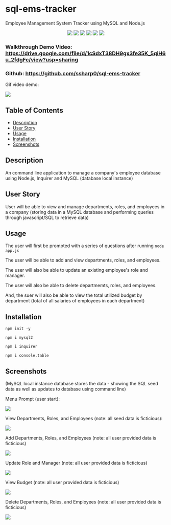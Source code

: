 # sql-ems-tracker
Employee Management System Tracker using MySQL and Node.js

<p align="center">
 <img src="https://img.shields.io/github/repo-size/ssharp0/team-summary-generator">
 <img src="https://img.shields.io/badge/Javascript-yellow">
 <img src="https://img.shields.io/badge/-node.js-green">
 <img src="https://img.shields.io/badge/-mysql2-purple">
 <img src="https://img.shields.io/badge/-inquirer npm-brown">
 <img src="https://img.shields.io/badge/-console.table npm-blue">
</p>


### Walkthrough Demo Video: https://drive.google.com/file/d/1cSdxT38DH9gx3fe35K_5qiH6u_2fdgFc/view?usp=sharing

### Github: https://github.com/ssharp0/sql-ems-tracker 

Gif video demo:

![](/assets/img/sql-ems-video.gif)

## Table of Contents

- [Description](#description)
- [User Story](#user-story)
- [Usage](#usage)
- [Installation](#installation)
- [Screenshots](#screenshots)

## Description
An command line application to manage a company's employee database using Node.js, Inquirer and MySQL (database local instance)

## User Story

User will be able to view and manage departments, roles, and employees in a company (storing data in a MySQL database and performing queries through javascript/SQL to retrieve data)

## Usage

The user will first be prompted with a series of questions after running `node app.js` 

The user will be able to add and view departments, roles, and employees. 

The user will also be able to update an existing employee's role and manager. 

The user will also be able to delete departmemts, roles, and employees. 

And, the suer will also be able to view the total utilized budget by department (total of all salaries of employees in each department)


## Installation

`npm init -y`

`npm i mysql2`

`npm i inquirer`

`npm i console.table`


## Screenshots
(MySQL local instance database stores the data - showing the SQL seed data as well as updates to database using command line)

Menu Prompt (user start):

![](/assets/img/menu-prompt.png)

View Departments, Roles, and Employees (note: all seed data is ficticious):

![](/assets/img/view-dept-roles-employees.png)

Add Departments, Roles, and Employees (note: all user provided data is ficticious)

![](/assets/img/add-dept-roles-employees.png)

Update Role and Manager (note: all user provided data is ficticious)

![](/assets/img/update-role-manager.png)

View Budget (note: all user provided data is ficticious)

![](/assets/img/view-budget-by-dept.png)

Delete Departments, Roles, and Employees (note: all user provided data is ficticious)

![](/assets/img/delete-dept-role-employee.png)